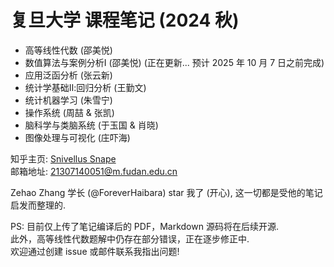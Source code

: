 # 复旦大学 课程笔记 (2024 秋)

- 高等线性代数 (邵美悦)
- 数值算法与案例分析Ⅰ (邵美悦) (正在更新... 预计 $2025$ 年 $10$ 月 $7$ 日之前完成)
- 应用泛函分析 (张云新)
- 统计学基础Ⅱ:回归分析 (王勤文)
- 统计机器学习 (朱雪宁)
- 操作系统 (周喆 & 张凯)
- 脑科学与类脑系统 (于玉国 & 肖晓)
- 图像处理与可视化 (庄吓海)

知乎主页: [Snivellus Snape](https://www.zhihu.com/people/ycy-hbp)  
邮箱地址: 21307140051@m.fudan.edu.cn  

Zehao Zhang 学长 (@ForeverHaibara) star 我了 (开心), 这一切都是受他的笔记启发而整理的.

PS: 目前仅上传了笔记编译后的 PDF，Markdown 源码将在后续开源.  
此外，高等线性代数题解中仍存在部分错误，正在逐步修正中.   
欢迎通过创建 issue 或邮件联系我指出问题!
